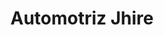 ---
title: "Automotriz Jhire"
url: /zona-19-ciudad-de-guatemala/automotriz-jhire/
shop: Autowerkstatt
---